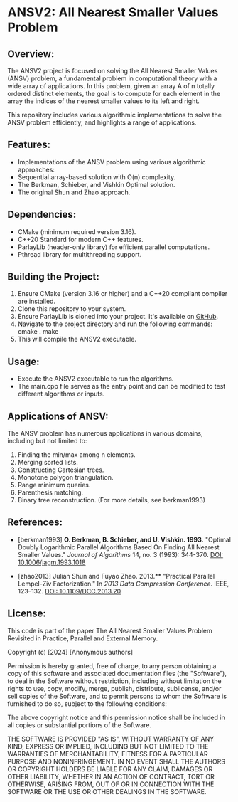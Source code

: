 ANSV2: All Nearest Smaller Values Problem
==========================================

Overview:
---------
The ANSV2 project is focused on solving the All Nearest Smaller Values (ANSV) problem, a fundamental problem in computational theory with a wide array of applications. In this problem, given an array A of n totally ordered distinct elements, the goal is to compute for each element in the array the indices of the nearest smaller values to its left and right.

This repository includes various algorithmic implementations to solve the ANSV problem efficiently, and highlights a range of applications.

Features:
---------
- Implementations of the ANSV problem using various algorithmic approaches:
- Sequential array-based solution with O(n) complexity.
- The Berkman, Schieber, and Vishkin Optimal solution.
- The original Shun and Zhao approach.

Dependencies:
-------------
- CMake (minimum required version 3.16).
- C++20 Standard for modern C++ features.
- ParlayLib (header-only library) for efficient parallel computations.
- Pthread library for multithreading support.

Building the Project:
---------------------
1. Ensure CMake (version 3.16 or higher) and a C++20 compliant compiler are installed.
2. Clone this repository to your system.
3. Ensure ParlayLib is cloned into your project. It's available on [GitHub](https://cmuparlay.github.io/parlaylib/).
3. Navigate to the project directory and run the following commands:
   cmake .
   make
4. This will compile the ANSV2 executable.

Usage:
------
- Execute the ANSV2 executable to run the algorithms.
- The main.cpp file serves as the entry point and can be modified to test different algorithms or inputs.

Applications of ANSV:
---------------------
The ANSV problem has numerous applications in various domains, including but not limited to:
1. Finding the min/max among n elements.
2. Merging sorted lists.
3. Constructing Cartesian trees.
4. Monotone polygon triangulation.
5. Range minimum queries.
6. Parenthesis matching.
7. Binary tree reconstruction.
(For more details, see berkman1993)

References:
-----------
- [berkman1993] **O. Berkman, B. Schieber, and U. Vishkin. 1993.** "Optimal Doubly Logarithmic Parallel Algorithms Based On Finding All Nearest Smaller Values." *Journal of Algorithms* 14, no. 3 (1993): 344-370. [DOI: 10.1006/jagm.1993.1018](https://doi.org/10.1006/jagm.1993.1018)

- [zhao2013] Julian Shun and Fuyao Zhao. 2013.** "Practical Parallel Lempel-Ziv Factorization." In *2013 Data Compression Conference*. IEEE, 123–132. [DOI: 10.1109/DCC.2013.20](https://doi.org/10.1109/DCC.2013.20)

License:
--------

This code is part of the paper The All Nearest Smaller Values Problem Revisited in Practice, Parallel and External Memory.

Copyright (c) [2024] [Anonymous authors]

Permission is hereby granted, free of charge, to any person obtaining a copy of this software and associated documentation files (the "Software"), to deal in the Software without restriction, including without limitation the rights to use, copy, modify, merge, publish, distribute, sublicense, and/or sell copies of the Software, and to permit persons to whom the Software is furnished to do so, subject to the following conditions:

The above copyright notice and this permission notice shall be included in all copies or substantial portions of the Software.

THE SOFTWARE IS PROVIDED "AS IS", WITHOUT WARRANTY OF ANY KIND, EXPRESS OR IMPLIED, INCLUDING BUT NOT LIMITED TO THE WARRANTIES OF MERCHANTABILITY, FITNESS FOR A PARTICULAR PURPOSE AND NONINFRINGEMENT. IN NO EVENT SHALL THE AUTHORS OR COPYRIGHT HOLDERS BE LIABLE FOR ANY CLAIM, DAMAGES OR OTHER LIABILITY, WHETHER IN AN ACTION OF CONTRACT, TORT OR OTHERWISE, ARISING FROM, OUT OF OR IN CONNECTION WITH THE SOFTWARE OR THE USE OR OTHER DEALINGS IN THE SOFTWARE.
